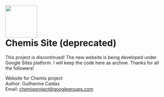 <img width="100" src="https://s3.amazonaws.com/chemis/chemis-logo-no-bg.png"><br>
Chemis Site (deprecated)
=============

This project is discontinued! The new website is being developed under Google Sites platform. I will keep the code here as archive. 
Thanks for all the followers!<br>

Website for Chemis project<br>
Author: Guilherme Caldas<br>
Email: chemisproject@googlegroups.com
